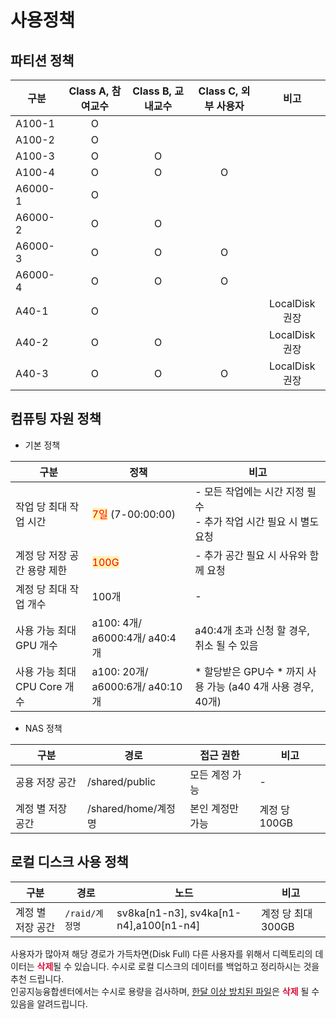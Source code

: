 # 사용정책

## 파티션 정책
| 구분     | Class A, 참여교수 | Class B, 교내교수 | Class C, 외부 사용자 | 비고           |
|----------|:-----------------:|:-----------------:|:--------------------:|:--------------:|
| A100-1   |         O         |                   |                      |                |
| A100-2   |         O         |                   |                      |                |
| A100-3   |         O         |         O         |                      |                |
| A100-4   |         O         |         O         |          O           |                |
| A6000-1  |         O         |                   |                      |                |
| A6000-2  |         O         |         O         |                      |                |
| A6000-3  |         O         |         O         |          O           |                |
| A6000-4  |         O         |         O         |          O           |                |
| A40-1    |         O         |                   |                      | LocalDisk 권장 |
| A40-2    |         O         |         O         |                      | LocalDisk 권장 |
| A40-3    |         O         |         O         |          O           | LocalDisk 권장 |


## 컴퓨팅 자원 정책

- 기본 정책

| 구분 | 정책 | 비고 |
|---|---|---|
| 작업 당 최대 작업 시간 | <span style='background-color:#fff5b1; color:red'>7일</span> (7-00:00:00) | - 모든 작업에는 시간 지정 필수 <br> - 추가 작업 시간 필요 시 별도 요청 |
| 계정 당 저장 공간 용량 제한 | <span style='background-color:#fff5b1; color:red'>100G</span> | - 추가 공간 필요 시 사유와 함께 요청 |
| 계정 당 최대 작업 개수 | 100개 | - |
| 사용 가능 최대 GPU 개수 | a100: 4개/ a6000:4개/ a40:4개 | a40:4개 초과 신청 할 경우, 취소 될 수 있음 |
| 사용 가능 최대 CPU Core 개수 | a100: 20개/ a6000:6개/ a40:10개 | * 할당받은 GPU수 * 까지 사용 가능 (a40 4개 사용 경우, 40개) |

- NAS 정책

| 구분 | 경로 | 접근 권한 | 비고 |
|---|---|---|---|
| 공용 저장 공간 | /shared/public | 모든 계정 가능 | - |
| 계정 별 저장 공간 | /shared/home/계정명 | 본인 계정만 가능 | 계정 당 100GB |


## 로컬 디스크 사용 정책

| 구분 | 경로 | 노드 | 비고 |
|---|---|---|---|
| 계정 별 저장 공간 | <code>/raid/계정명</code> | sv8ka[n1-n3], sv4ka[n1-n4],a100[n1-n4] | 계정 당 최대 300GB |

<aside class="warning">
사용자가 많아져 해당 경로가 가득차면(Disk Full) 다른 사용자를 위해서 디렉토리의 데이터는 <b style='color:crimson'>삭제</b>될 수 있습니다. 수시로 로컬 디스크의 데이터를 백업하고 정리하시는 것을 추천 드립니다.
<br>
인공지능융합센터에서는 수시로 용량을 검사하며, <u>한달 이상 방치된 파일</u>은 <strong style='color:crimson'>삭제</strong> 될 수 있음을 알려드립니다.
</aside>
